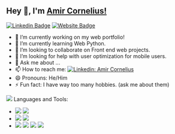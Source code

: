 ## Hey 👋, I'm [Amir Cornelius!](https://github.com/iampavangandhi/)

[![Linkedin Badge](https://img.shields.io/badge/-LinkedIn-0e76a8?style=flat-square&logo=Linkedin&logoColor=white)](https://www.linkedin.com/in/a-corn0224/)
[![Website Badge](https://img.shields.io/badge/Website-3b5998?style=flat-square&logo=google-chrome&logoColor=white)]()


- 🔭 I’m currently working on my web portfolio!
- 🌱 I’m currently learning Web Python.
- 👯 I’m looking to collaborate on Front end web projects.
- 🤔 I’m looking for help with user optimization for mobile users.
- 💬 Ask me about ...
- 📫 How to reach me: [![Linkedin: Amir Cornelius](https://icons.iconarchive.com/icons/martz90/circle/24/linkedin-icon.png)](https://www.linkedin.com/in/a-corn0224/)
- 😄 Pronouns: He/Him
- ⚡ Fun fact: I have way too many hobbies. (ask me about them)


<img src="https://github-readme-stats.vercel.app/api?username=Acorn&&show_icons=true&title_color3ffffff&icon_color=bb2acf&text_colordaf7dc&bg_color=151515">
Languages and Tools:
<ul>
  <li>
<img src="https://img.shields.io/badge/Google%20Chrome-4285F4?style=for-the-badge&logo=GoogleChrome&logoColor=white">
<img src="https://img.shields.io/badge/Opera-FF1B2D?style=for-the-badge&logo=Opera&logoColor=white">
  </li>
  <li>
<img src="https://img.shields.io/badge/Repl.it-%230D101E.svg?style=for-the-badge&logo=replit&logoColor=white">
<img src="https://img.shields.io/badge/Visual%20Studio%20Code-0078d7.svg?style=for-the-badge&logo=visual-studio-code&logoColor=white">
  </li>
  <li>
<img src="https://img.shields.io/badge/css3-%231572B6.svg?style=for-the-badge&logo=css3&logoColor=white">
<img src="https://img.shields.io/badge/html5-%23E34F26.svg?style=for-the-badge&logo=html5&logoColor=white">
<img src="https://img.shields.io/badge/javascript-%23323330.svg?style=for-the-badge&logo=javascript&logoColor=%23F7DF1E">
<img src="https://img.shields.io/badge/python-3670A0?style=for-the-badge&logo=python&logoColor=ffdd54">
